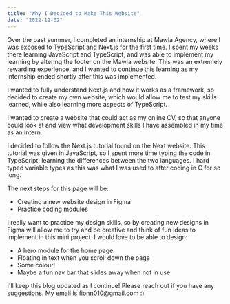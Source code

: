 ```yaml
---
title: "Why I Decided to Make This Website"
date: "2022-12-02"
---
```


Over the past summer, I completed an internship at Mawla Agency, where I was exposed to TypeScript and Next.js for the first time. I spent my weeks there learning JavaScript and TypeScript, and was able to implement my learning by altering the footer on the Mawla website. This was an extremely rewarding experience, and I wanted to continue this learning as my internship ended shortly after this was implemented.

I wanted to fully understand Next.js and how it works as a framework, so decided to create my own website, which would allow me to test my skills learned, while also learning more aspects of TypeScript.

I wanted to create a website that could act as my online CV, so that anyone could look at and view what development skills I have assembled in my time as an intern.

I decided to follow the Next.js tutorial found on the Next website. This tutorial was given in JavaScript, so I spent more time typing the code in TypeScript, learning the differences between the two languages. I hard typed variable types as this was what I was used to after coding in C for so long.

The next steps for this page will be:

- Creating a new website design in Figma
- Practice coding modules

I really want to practice my design skills, so by creating new designs in Figma will allow me to try and be creative and think of fun ideas to implement in this mini project. I would love to be able to design:

- A hero module for the home page
- Floating in text when you scroll down the page
- Some colour!
- Maybe a fun nav bar that slides away when not in use

I'll keep this blog updated as I continue! Please reach out if you have any suggestions. My email is fionn010@gmail.com :)
